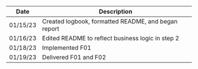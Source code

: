 | Date     | Description                                         |
|----------|-----------------------------------------------------|
| 01/15/23 | Created logbook, formatted README, and began report |
| 01/16/23 | Edited README to reflect business logic in step 2   |
| 01/18/23 | Implemented F01                                     |
| 01/19/23 | Delivered F01 and F02                               |